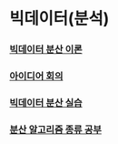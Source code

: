 # 빅데이터(분석)
### [빅데이터 분산 이론](https://lab.ssafy.com/s05-bigdata-dist/S05P21A202/-/blob/minji/document/08-30_%EB%B9%85%EB%8D%B0%EC%9D%B4%ED%84%B0%EB%B6%84%EC%82%B0%EC%9D%B4%EB%A1%A0.md)
### [아이디어 회의](https://lab.ssafy.com/s05-bigdata-dist/S05P21A202/-/blob/minji/document/08-31_%EC%95%84%EC%9D%B4%EB%94%94%EC%96%B4%ED%9A%8C%EC%9D%98.md)
### [빅데이터 분산 실습](https://lab.ssafy.com/s05-bigdata-dist/S05P21A202/-/blob/minji/document/09-01_%EB%B9%85%EB%8D%B0%EC%9D%B4%ED%84%B0%EB%B6%84%EC%82%B0%EC%8B%A4%EC%8A%B5.md)
### [분산 알고리즘 종류 공부](https://lab.ssafy.com/s05-bigdata-dist/S05P21A202/-/blob/minji/document/09-02_%EB%B6%84%EC%82%B0%EC%95%8C%EA%B3%A0%EB%A6%AC%EC%A6%98%EC%A2%85%EB%A5%98.md)